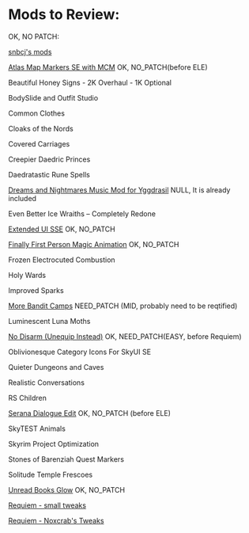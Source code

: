 # Mods to Review:

OK, NO PATCH: 

[snbcj's mods](https://www.nexusmods.com/skyrim/users/4091255?tab=user+files)

[Atlas Map Markers SE with MCM](https://www.nexusmods.com/skyrimspecialedition/mods/24104)  OK, NO_PATCH(before ELE)

Beautiful Honey Signs - 2K Overhaul - 1K Optional

BodySlide and Outfit Studio

Common Clothes

Cloaks of the Nords

Covered Carriages

Creepier Daedric Princes

Daedratastic Rune Spells

[Dreams and Nightmares Music Mod for Yggdrasil](https://www.nexusmods.com/skyrim/mods/97486)    NULL, It is already included

Even Better Ice Wraiths – Completely Redone

[Extended UI SSE](https://www.nexusmods.com/skyrim/mods/57873/?) OK, NO_PATCH

[Finally First Person Magic Animation](https://www.nexusmods.com/skyrimspecialedition/mods/20375)   OK, NO_PATCH

Frozen Electrocuted Combustion

Holy Wards

Improved Sparks

[More Bandit Camps](https://www.nexusmods.com/skyrimspecialedition/mods/1994)   NEED_PATCH (MID, probably need to be reqtified)

Luminescent Luna Moths

[No Disarm (Unequip Instead)](https://www.nexusmods.com/skyrimspecialedition/mods/27188/)   OK, NEED_PATCH(EASY, before Requiem)

Oblivionesque Category Icons For SkyUI SE

Quieter Dungeons and Caves

Realistic Conversations

RS Children

[Serana Dialogue Edit](https://www.nexusmods.com/skyrimspecialedition/mods/16222?tab=description)   OK, NO_PATCH (before ELE)

SkyTEST Animals

Skyrim Project Optimization

Stones of Barenziah Quest Markers

Solitude Temple Frescoes

[Unread Books Glow](https://www.nexusmods.com/skyrimspecialedition/mods/1296)   OK, NO_PATCH

[Requiem - small tweaks](https://www.nexusmods.com/skyrim/mods/92679?tab=posts)

[Requiem - Noxcrab's Tweaks](https://www.nexusmods.com/skyrim/mods/78134/?)